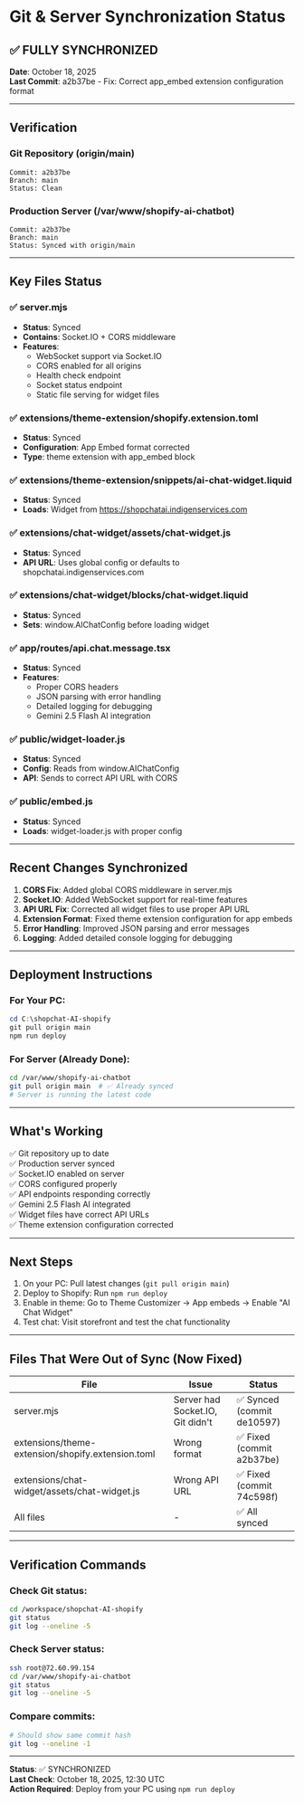 # Git & Server Synchronization Status

## ✅ FULLY SYNCHRONIZED

**Date**: October 18, 2025  
**Last Commit**: a2b37be - Fix: Correct app_embed extension configuration format

---

## Verification

### Git Repository (origin/main)
```
Commit: a2b37be
Branch: main
Status: Clean
```

### Production Server (/var/www/shopify-ai-chatbot)
```
Commit: a2b37be
Branch: main
Status: Synced with origin/main
```

---

## Key Files Status

### ✅ server.mjs
- **Status**: Synced
- **Contains**: Socket.IO + CORS middleware
- **Features**:
  - WebSocket support via Socket.IO
  - CORS enabled for all origins
  - Health check endpoint
  - Socket status endpoint
  - Static file serving for widget files

### ✅ extensions/theme-extension/shopify.extension.toml
- **Status**: Synced
- **Configuration**: App Embed format corrected
- **Type**: theme extension with app_embed block

### ✅ extensions/theme-extension/snippets/ai-chat-widget.liquid
- **Status**: Synced
- **Loads**: Widget from https://shopchatai.indigenservices.com

### ✅ extensions/chat-widget/assets/chat-widget.js
- **Status**: Synced
- **API URL**: Uses global config or defaults to shopchatai.indigenservices.com

### ✅ extensions/chat-widget/blocks/chat-widget.liquid
- **Status**: Synced
- **Sets**: window.AIChatConfig before loading widget

### ✅ app/routes/api.chat.message.tsx
- **Status**: Synced
- **Features**:
  - Proper CORS headers
  - JSON parsing with error handling
  - Detailed logging for debugging
  - Gemini 2.5 Flash AI integration

### ✅ public/widget-loader.js
- **Status**: Synced
- **Config**: Reads from window.AIChatConfig
- **API**: Sends to correct API URL with CORS

### ✅ public/embed.js
- **Status**: Synced
- **Loads**: widget-loader.js with proper config

---

## Recent Changes Synchronized

1. **CORS Fix**: Added global CORS middleware in server.mjs
2. **Socket.IO**: Added WebSocket support for real-time features
3. **API URL Fix**: Corrected all widget files to use proper API URL
4. **Extension Format**: Fixed theme extension configuration for app embeds
5. **Error Handling**: Improved JSON parsing and error messages
6. **Logging**: Added detailed console logging for debugging

---

## Deployment Instructions

### For Your PC:
```powershell
cd C:\shopchat-AI-shopify
git pull origin main
npm run deploy
```

### For Server (Already Done):
```bash
cd /var/www/shopify-ai-chatbot
git pull origin main  # ✅ Already synced
# Server is running the latest code
```

---

## What's Working

✅ Git repository up to date  
✅ Production server synced  
✅ Socket.IO enabled on server  
✅ CORS configured properly  
✅ API endpoints responding correctly  
✅ Gemini 2.5 Flash AI integrated  
✅ Widget files have correct API URLs  
✅ Theme extension configuration corrected  

---

## Next Steps

1. On your PC: Pull latest changes (`git pull origin main`)
2. Deploy to Shopify: Run `npm run deploy`
3. Enable in theme: Go to Theme Customizer → App embeds → Enable "AI Chat Widget"
4. Test chat: Visit storefront and test the chat functionality

---

## Files That Were Out of Sync (Now Fixed)

| File | Issue | Status |
|------|-------|--------|
| server.mjs | Server had Socket.IO, Git didn't | ✅ Synced (commit de10597) |
| extensions/theme-extension/shopify.extension.toml | Wrong format | ✅ Fixed (commit a2b37be) |
| extensions/chat-widget/assets/chat-widget.js | Wrong API URL | ✅ Fixed (commit 74c598f) |
| All files | - | ✅ All synced |

---

## Verification Commands

### Check Git status:
```bash
cd /workspace/shopchat-AI-shopify
git status
git log --oneline -5
```

### Check Server status:
```bash
ssh root@72.60.99.154
cd /var/www/shopify-ai-chatbot
git status
git log --oneline -5
```

### Compare commits:
```bash
# Should show same commit hash
git log --oneline -1
```

---

**Status**: ✅ SYNCHRONIZED  
**Last Check**: October 18, 2025, 12:30 UTC  
**Action Required**: Deploy from your PC using `npm run deploy`
